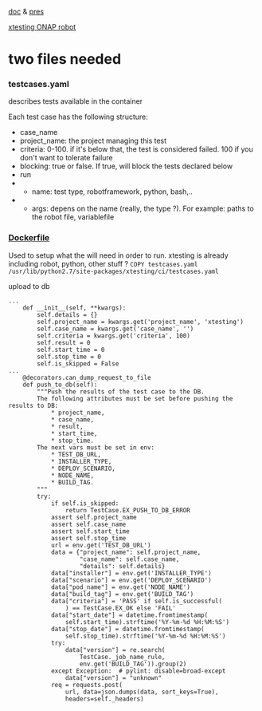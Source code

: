 [doc](https://xtesting.readthedocs.io/en/latest/) & [pres](http://testresults.opnfv.org/functest/xtesting/)

[xtesting ONAP robot](https://github.com/Orange-OpenSource/xtesting-onap-robot)

# two files needed

### testcases.yaml

describes tests available in the container

Each test case has the following structure:
- case_name
- project_name: the project managing this test
- criteria: 0-100. if it's below that, the test is considered failed. 100 if you don't want to tolerate failure
- blocking: true or false. If true, will block the tests declared below
- run
- - name: test type, robotframework, python, bash,.. 
- - args: depens on the name (really, the type ?). For example: paths to the robot file, variablefile


### [Dockerfile](https://github.com/Orange-OpenSource/xtesting-onap-robot/blob/master/Dockerfile)

Used to setup what the will need in order to run. xtesting is already including robot, python, other stuff ?
`COPY testcases.yaml /usr/lib/python2.7/site-packages/xtesting/ci/testcases.yaml`



upload to db
```
...
    def __init__(self, **kwargs):
        self.details = {}
        self.project_name = kwargs.get('project_name', 'xtesting')
        self.case_name = kwargs.get('case_name', '')
        self.criteria = kwargs.get('criteria', 100)
        self.result = 0
        self.start_time = 0
        self.stop_time = 0
        self.is_skipped = False
...
    @decorators.can_dump_request_to_file
    def push_to_db(self):
        """Push the results of the test case to the DB.
        The following attributes must be set before pushing the results to DB:
            * project_name,
            * case_name,
            * result,
            * start_time,
            * stop_time.
        The next vars must be set in env:
            * TEST_DB_URL,
            * INSTALLER_TYPE,
            * DEPLOY_SCENARIO,
            * NODE_NAME,
            * BUILD_TAG.
        """
        try:
            if self.is_skipped:
                return TestCase.EX_PUSH_TO_DB_ERROR
            assert self.project_name
            assert self.case_name
            assert self.start_time
            assert self.stop_time
            url = env.get('TEST_DB_URL')
            data = {"project_name": self.project_name,
                    "case_name": self.case_name,
                    "details": self.details}
            data["installer"] = env.get('INSTALLER_TYPE')
            data["scenario"] = env.get('DEPLOY_SCENARIO')
            data["pod_name"] = env.get('NODE_NAME')
            data["build_tag"] = env.get('BUILD_TAG')
            data["criteria"] = 'PASS' if self.is_successful(
                ) == TestCase.EX_OK else 'FAIL'
            data["start_date"] = datetime.fromtimestamp(
                self.start_time).strftime('%Y-%m-%d %H:%M:%S')
            data["stop_date"] = datetime.fromtimestamp(
                self.stop_time).strftime('%Y-%m-%d %H:%M:%S')
            try:
                data["version"] = re.search(
                    TestCase._job_name_rule,
                    env.get('BUILD_TAG')).group(2)
            except Exception:  # pylint: disable=broad-except
                data["version"] = "unknown"
            req = requests.post(
                url, data=json.dumps(data, sort_keys=True),
                headers=self._headers)
```
